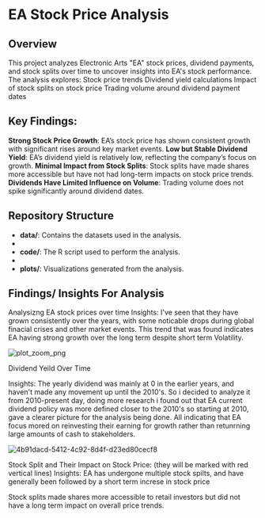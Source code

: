 # EA Stock Price Analysis

## Overview
This project analyzes Electronic Arts "EA" stock prices, dividend payments, and stock splits over time to uncover insights into EA's stock performance. The analysis explores:
  Stock price trends
  Dividend yield calculations
  Impact of stock splits on stock price
  Trading volume around dividend payment dates

## Key Findings:
**Strong Stock Price Growth**: EA’s stock price has shown consistent growth with significant rises around key market events.
 **Low but Stable Dividend Yield**: EA’s dividend yield is relatively low, reflecting the company’s focus on growth.
**Minimal Impact from Stock Splits**: Stock splits have made shares more accessible but have not had long-term impacts on stock price trends.
 **Dividends Have Limited Influence on Volume**: Trading volume does not spike significantly around dividend dates.

## Repository Structure
- **data/**: Contains the datasets used in the analysis.
- 
- **code/**: The R script used to perform the analysis.
- 
- **plots/**: Visualizations generated from the analysis.


## Findings/ Insights For Analysis

Analysizng EA stock prices over time
Insights:
I've seen that they have grown consistently over the years, with some noticable drops during global finacial crises and other market events. This trend that was found 
indicates EA having strong growth over the long term despite short term Volatility.

![plot_zoom_png](https://github.com/user-attachments/assets/e9e3be3d-a870-4638-82e1-a4e64d107e9d)


Dividend Yeild Over Time

Insights:
The yearly dividend was mainly at 0 in the earlier years, and haven't made any movement up until the 2010's. So i decided to analyze it from 2010-present day, doing more research i found out that EA current dividend policy was more defined closer to the 2010's so starting at 2010, gave a clearer picture for the analysis being done. All indicating that EA focus mored on reinvesting their earning for growth rather than retunrning large amounts of cash to stakeholders.

![4b91dacd-5412-4c92-8d4f-d23ed80cecf8](https://github.com/user-attachments/assets/0b5f5637-2605-460c-bee8-d31f6c6a9b6a)


Stock Split and Their Impact on Stock Price: (they will be marked with red vertical lines)
Insights:
EA has undergone multiple stock spilts, and have generally been followed by a short term increse in stock price

Stock splits made shares more accessible to retail investors but did not have a long term impact on overall price trends.







